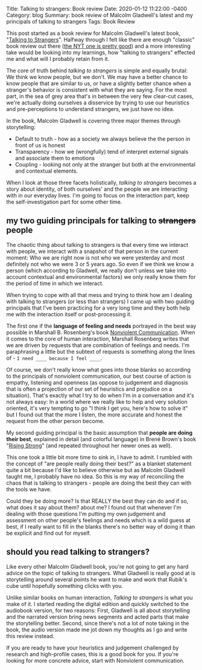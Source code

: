 Title: Talking to strangers: Book review
Date:   2020-01-12 11:22:00 -0400
Category: blog
Summary:  book review of Malcolm Gladwell's latest and my principals of talking to strangers
Tags: Book Review

This post started as a book review for Malcolm Gladwell's latest book, "[Talking to Strangers](https://www.amazon.com/Talking-Strangers-Should-About-People/dp/B07NJCG1XS/)". Halfway through I felt like there are enough "classic" book review out there ([the NYT one is pretty good](https://www.nytimes.com/2019/09/04/books/review-talking-to-strangers-malcolm-gladwell.html)) and a more interesting take would be looking into my learnings, how "talking to strangers" effected me and what will I probably retain from it.

The core of truth behind _talking to strangers_ is simple and equally brutal: We think we know people, but we don't. We may have a better chance to know people that are similar to us, or have a slightly better chance when a stranger's behavior is consistent with what they are saying. For the most part, in the sea of grey area that's in between the very few clear-cut cases, we're actually doing ourselves a disservice by trying to use our heuristics and pre-perceptions to understand strangers, we just have no idea.

In the book, Malcolm Gladwell is covering three major themes through storytelling:

* Default to truth - how as a society we always believe the the person in front of us is honest
* Transparency - how we (wrongfully) tend of interpret external signals and associate them to emotions
* Coupling - looking not only at the stranger but both at the environmental and contextual elements.

When I look at those three facets holistically, _talking to strangers_ becomes a story about identity, of both ourselves' and the people we are interacting with in our everyday lives. I'm going to focus on the interaction part, keep the self-investigation part for some other time.

## my two guiding principals for talking to <s>strangers</s> people

The chaotic thing about talking to strangers is that every time we interact with people, we interact with a snapshot of that person in the current moment: Who we are right now is not who we were yesterday and most definitely not who we were 3 or 5 years ago. So even if we think we know a person (which according to Gladwell, we really don't unless we take into account contextual and environmental factors) we only really know them for the period of time in which we interact.

When trying to cope with all that mess and trying to think how am I dealing with talking to strangers (or less than strangers) I came up with two guiding principals that I've been practicing for a very long time and they both help me with the interaction itself or post-processing it.

The first one if the **language of feeling and needs** portrayed in the best way possible in Marshall B. Rosenberg's book [Nonviolent Communication](https://www.amazon.com/Nonviolent-Communication-Language-Life-Changing-Relationships-ebook/dp/B014OISVU4). When it comes to the core of human interaction, Marshall Rosenberg writes that we are driven by requests that are combination of feelings and needs. I'm paraphrasing a little but the subtext of requests is something along the lines of - `I need ____ because I feel ____`.

Of course, we don't really know what goes into those blanks so according to the principals of nonviolent communication, our best course of action is empathy, listening and openness (as oppose to judgement and diagnosis that is often a projection of our set of heuristics and prejudice on a situation). That's exactly what I try to do when I'm in a conversation and it's not always easy: In a world where we really like to help and very solution oriented, it's very tempting to go "I think I get you, here's how to solve it" but I found out that the more I listen, the more accurate and honest the request from the other person become.

My second guiding principal is the basic assumption that **people are doing their best**, explained in detail (and colorful language) in Brené Brown's book "[Rising Strong](https://www.amazon.com/Rising-Strong-Ability-Transforms-Parent/dp/081298580X)" (and repeated throughout her newer ones as well).

This one took a little bit more time to sink in, I have to admit. I rumbled with the concept of "are people really doing their best?" as a blanket statement quite a bit because I'd like to believe otherwise but as Malcolm Gladwell taught me, I probably have no idea. So this is my way of reconciling the chaos that is talking to strangers - people are doing the best they can with the tools we have.

Could they be doing more? Is that REALLY the best they can do and if so, what does it say about them? about me? I found out that whenever I'm dealing with those questions I'm putting my own judgement and assessment on other people's feelings and needs which is a wild guess at best, if I really want to fill in the blanks there's no better way of doing it than be explicit and find out for myself.

## should you read talking to strangers?

Like every other Malcolm Gladwell book, you're not going to get any hard advice on the topic of talking to strangers. What Gladwell is really good at is storytelling around several points he want to make and work that Rubik's cube until hopefully something clicks with you.

Unlike similar books on human interaction, _Talking to strangers_ is what you make of it. I started reading the digital edition and quickly switched to the audiobook version, for two reasons: First, Gladwell is all about storytelling and the narrated version bring news segments and acted parts that make the storytelling better. Second, since there's not a lot of note taking in the book, the audio version made me jot down my thoughts as I go and write this review instead.

If you are ready to have your heuristics and judgement challenged by research and high-profile cases, this is a good book for you. If you're looking for more concrete advice, start with Nonviolent communication.
